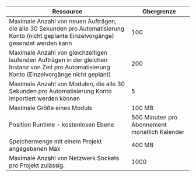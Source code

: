 Ressource|Obergrenze
---|---
Maximale Anzahl von neuen Aufträgen, die alle 30 Sekunden pro Automatisierung Konto (nicht geplante Einzelvorgänge) gesendet werden kann|100
Maximale Anzahl von gleichzeitigen laufenden Aufträgen in der gleichen Instanz von Zeit pro Automatisierung Konto (Einzelvorgänge nicht geplant)|200
Maximale Anzahl von Modulen, die alle 30 Sekunden pro Automatisierung Konto importiert werden können|5
Maximale Größe eines Moduls|100 MB
Position Runtime - kostenlosen Ebene|500 Minuten pro Abonnement monatlich Kalender
Speichermenge mit einem Projekt angegebenen Max |400 MB
Maximale Anzahl von Netzwerk Sockets pro Projekt zulässig.|1000